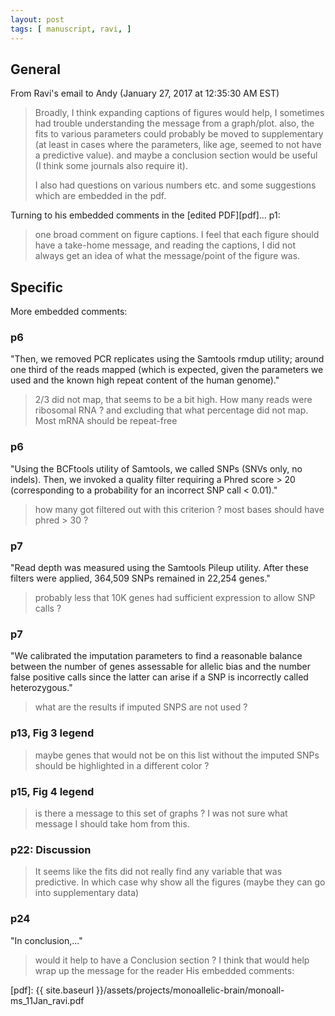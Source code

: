 ```yaml
---
layout: post
tags: [ manuscript, ravi, ]
---
```


## General

From Ravi's email to Andy (January 27, 2017 at 12:35:30 AM EST)

> Broadly, I think expanding captions of figures would help, I sometimes had trouble understanding the message from a graph/plot. also, the fits  to various parameters could probably be moved to supplementary (at least in cases where the parameters, like age, seemed to not have a predictive value). and maybe a conclusion section would be useful (I think some journals also require it). 
>
> I also had questions on various numbers etc. and some suggestions which are embedded in the pdf.

Turning to his embedded comments in the [edited PDF][pdf]... p1:

> one broad comment on figure captions. I feel that each figure should have a take-home message, and reading the captions, I did not always get an idea of what the message/point of the figure was.

## Specific

More embedded comments:

### p6

"Then, we removed PCR replicates using the Samtools rmdup utility; around one
third of the reads mapped (which is expected, given the parameters we used and
the known high repeat content of the human genome)."

> 2/3 did not map, that seems to be a bit high. How many reads were ribosomal RNA ? and excluding that what percentage did not map. Most mRNA should be repeat-free 

### p6

"Using the BCFtools utility of Samtools, we called SNPs (SNVs only, no
indels). Then, we invoked a quality filter requiring a Phred score > 20
(corresponding to a probability for an incorrect SNP call < 0.01)."

> how many got filtered out with this criterion ? most bases should have phred > 30 ?

### p7

"Read depth was measured using the Samtools Pileup utility. After these
filters were applied, 364,509 SNPs remained in 22,254 genes."

> probably less that 10K genes had sufficient expression to allow SNP calls ?

### p7

"We calibrated the imputation parameters to find a reasonable balance
between the number of genes assessable for allelic bias and the number false positive calls since
the latter can arise if a SNP is incorrectly called heterozygous."

> what are the results if imputed SNPS are not used ?

### p13, Fig 3 legend

> maybe genes that would not be on this list without the imputed SNPs should be highlighted in a different color ?

### p15, Fig 4 legend

> is there a message to this set of graphs ? I was not sure what message I should take hom from this.

### p22: Discussion

> It seems like the fits did not really find any variable that was predictive. In which case why show all the figures (maybe they can go into supplementary data)

### p24

"In conclusion,..."

> would it help to have a Conclusion section  ? I think that would help wrap up the message for the reader
His embedded comments:



[pdf]: {{ site.baseurl }}/assets/projects/monoallelic-brain/monoall-ms_11Jan_ravi.pdf
